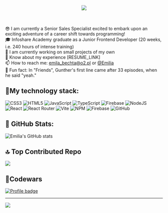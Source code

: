 <h1 align="center">
    <img src="https://readme-typing-svg.herokuapp.com/?font=Poppins&size=35&center=true&vCenter=true&width=500&height=70&duration=4000&lines=Hi+there!+👋;+I'm+Emilia!;" />
</h1><br/>


😎 I am currently a Senior Sales Specialist excited to embark upon an exciting adventure of a career shift towards programming!<br/>
🎓 Infoshare Academy graduate as a Junior Frontend Developer (20 weeks, i.e. 240 hours of intense training)<br/>
🌱 I am currently working on small projects of my own<br/>
📄 Know about my experience [RESUME_LINK]<br/>
📫 How to reach me: emila_bechta@o2.pl or [@Emilia](https://www.linkedin.com/in/emilia-bechta-873712222/)<br/>
🧐 Fun fact: In "Friends", Gunther's first line came after 33 episodes, when he said "yeah."<br/>

## 📎My technology stack:<br/>
![CSS3](https://img.shields.io/badge/css3-%231572B6.svg?style=for-the-badge&logo=css3&logoColor=white) ![HTML5](https://img.shields.io/badge/html5-%23E34F26.svg?style=for-the-badge&logo=html5&logoColor=white) ![JavaScript](https://img.shields.io/badge/javascript-%23323330.svg?style=for-the-badge&logo=javascript&logoColor=%23F7DF1E) ![TypeScript](https://img.shields.io/badge/typescript-%23007ACC.svg?style=for-the-badge&logo=typescript&logoColor=white) ![Firebase](https://img.shields.io/badge/firebase-%23039BE5.svg?style=for-the-badge&logo=firebase) ![NodeJS](https://img.shields.io/badge/node.js-6DA55F?style=for-the-badge&logo=node.js&logoColor=white) ![React](https://img.shields.io/badge/react-%2320232a.svg?style=for-the-badge&logo=react&logoColor=%2361DAFB) ![React Router](https://img.shields.io/badge/React_Router-CA4245?style=for-the-badge&logo=react-router&logoColor=white) ![Vite](https://img.shields.io/badge/vite-%23646CFF.svg?style=for-the-badge&logo=vite&logoColor=white) ![NPM](https://img.shields.io/badge/NPM-%23CB3837.svg?style=for-the-badge&logo=npm&logoColor=white) ![Firebase](https://img.shields.io/badge/firebase-a08021?style=for-the-badge&logo=firebase&logoColor=ffcd34) ![GitHub](https://img.shields.io/badge/github-%23121011.svg?style=for-the-badge&logo=github&logoColor=white)<br/>
## 🫡 GitHub Stats:<br/>

![Emilia's GitHub stats](https://github-readme-stats.vercel.app/api?username=emilia-bechta&show_icons=true&theme=transparent)

## 🔝 Top Contributed Repo<br/>
![](https://github-contributor-stats.vercel.app/api?username=emilia-bechta&limit=5&theme=transparent&combine_all_yearly_contributions=true)

## 🦉Codewars

[![Profile badge](https://www.codewars.com/users/emilia-bechta/badges/large)](https://www.codewars.com/users/marcelus33)


---
[![](https://visitcount.itsvg.in/api?id=emilia-bechta&icon=0&color=0)](https://visitcount.itsvg.in)
